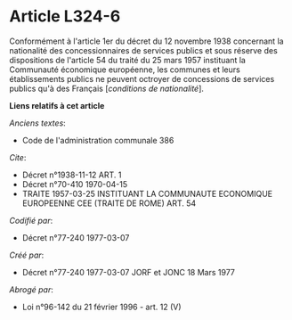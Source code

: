 # Article L324-6

Conformément à l'article 1er du décret du 12 novembre 1938 concernant la nationalité des concessionnaires de services publics
et sous réserve des dispositions de l'article 54 du traité du 25 mars 1957 instituant la Communauté économique européenne,
les communes et leurs établissements publics ne peuvent octroyer de concessions de services publics qu'à des Français
[*conditions de nationalité*].

**Liens relatifs à cet article**

_Anciens textes_:

  - Code de l'administration communale 386

_Cite_:

  - Décret n°1938-11-12 ART. 1
  - Décret n°70-410 1970-04-15
  - TRAITE 1957-03-25 INSTITUANT LA COMMUNAUTE ECONOMIQUE EUROPEENNE CEE (TRAITE DE ROME) ART. 54

_Codifié par_:

  - Décret n°77-240 1977-03-07

_Créé par_:

  - Décret n°77-240 1977-03-07 JORF et JONC 18 Mars 1977

_Abrogé par_:

  - Loi n°96-142 du 21 février 1996 - art. 12 (V)
